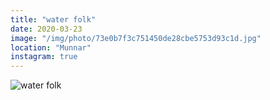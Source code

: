 ```yaml
---
title: "water folk"
date: 2020-03-23
image: "/img/photo/73e0b7f3c751450de28cbe5753d93c1d.jpg"
location: "Munnar"
instagram: true
---
```


![water folk](/img/photo/73e0b7f3c751450de28cbe5753d93c1d.jpg)
